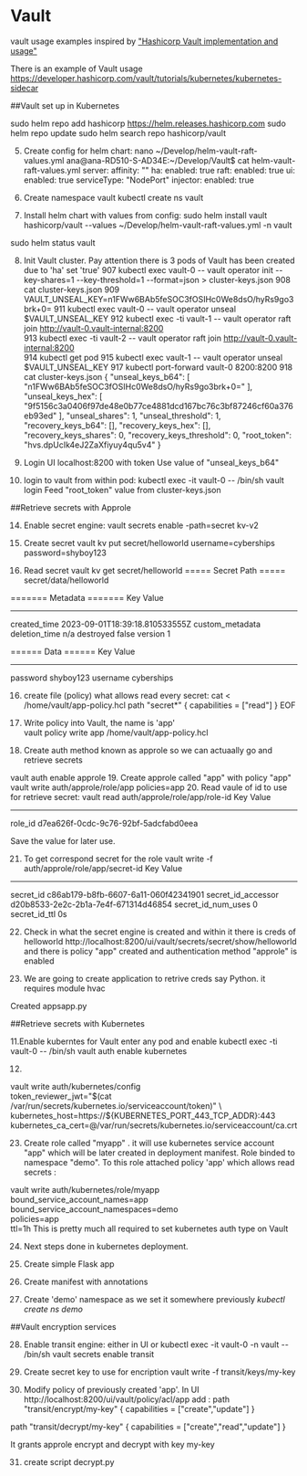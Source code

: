 # Vault
vault usage examples
inspired by  ["Hashicorp Vault implementation and usage"](https://youtu.be/q3Rrup48zlM?si=BYS2r1owGjHTWjJt)

There is an example of Vault usage  https://developer.hashicorp.com/vault/tutorials/kubernetes/kubernetes-sidecar 

##Vault set up in Kubernetes

sudo helm repo add hashicorp https://helm.releases.hashicorp.com
sudo helm repo update
sudo helm search repo hashicorp/vault

5. Create config for helm chart:
nano ~/Develop/helm-vault-raft-values.yml
ana@ana-RD510-S-AD34E:~/Develop/Vault$ cat helm-vault-raft-values.yml
server:
  affinity: ""
  ha:
    enabled: true
    raft:
      enabled: true
  ui:
    enabled: true
    serviceType: "NodePort"
  injector:
    enabled: true

6. Create namespace vault
kubectl create ns vault

7. Install helm chart with values from config:
sudo helm install vault hashicorp/vault --values  ~/Develop/helm-vault-raft-values.yml -n vault

sudo helm status vault

8. Init Vault cluster. Pay attention there is 3 pods of Vault has been created due to 'ha' set 'true'
 907  kubectl exec vault-0 -- vault operator init --key-shares=1 --key-threshold=1 --format=json > cluster-keys.json
  908  cat cluster-keys.json 
  909  VAULT_UNSEAL_KEY=n1FWw6BAb5feSOC3fOSIHc0We8dsO/hyRs9go3brk+0=
  911  kubectl exec vault-0 -- vault operator unseal $VAULT_UNSEAL_KEY
  912  kubectl exec -ti vault-1 -- vault operator raft join http://vault-0.vault-internal:8200  
  913  kubectl exec -ti vault-2 -- vault operator raft join http://vault-0.vault-internal:8200  
  914  kubectl get pod
  915  kubectl exec vault-1 -- vault operator unseal $VAULT_UNSEAL_KEY
  917  kubectl port-forward vault-0 8200:8200
  918  cat cluster-keys.json 
{
  "unseal_keys_b64": [
    "n1FWw6BAb5feSOC3fOSIHc0We8dsO/hyRs9go3brk+0="
  ],
  "unseal_keys_hex": [
    "9f5156c3a0406f97de48e0b77ce4881dcd167bc76c3bf87246cf60a376eb93ed"
  ],
  "unseal_shares": 1,
  "unseal_threshold": 1,
  "recovery_keys_b64": [],
  "recovery_keys_hex": [],
  "recovery_keys_shares": 0,
  "recovery_keys_threshold": 0,
  "root_token": "hvs.dpUcIk4eJ2ZaXfiyuy4qu5v4"
}

9. Login UI localhost:8200 with token
Use value of "unseal_keys_b64" 

10. login to vault from within pod:
kubectl exec -it vault-0 -- /bin/sh 
vault login 
Feed "root_token" value from cluster-keys.json  

##Retrieve secrets with Approle 

14. Enable secret engine:
vault secrets enable -path=secret kv-v2

15. Create secret vault kv put secret/helloworld username=cyberships password=shyboy123

15. Read secret 
vault kv get secret/helloworld
===== Secret Path =====
secret/data/helloworld

======= Metadata =======
Key                Value
---                -----
created_time       2023-09-01T18:39:18.810533555Z
custom_metadata    <nil>
deletion_time      n/a
destroyed          false
version            1

====== Data ======
Key         Value
---         -----
password    shyboy123
username    cyberships



16. create file (policy) what allows read every secret:
cat <<EOF > /home/vault/app-policy.hcl
   path "secret*" {
     capabilities = ["read"]
   }
EOF
17. Write policy into Vault, the name is 'app'  
 vault policy write app /home/vault/app-policy.hcl

18. Create auth method known as approle so we can actuaally go and retrieve secrets 

 vault auth enable approle
19. Create approle called "app" with policy "app"
 vault write auth/approle/role/app policies=app
20. Read vaule of id to use for retrieve secret:
   vault read auth/approle/role/app/role-id
Key        Value
---        -----
role_id    d7ea626f-0cdc-9c76-92bf-5adcfabd0eea

Save the value for later use.

21. To get correspond secret for the role 
  vault write -f auth/approle/role/app/secret-id
Key                   Value
---                   -----
secret_id             c86ab179-b8fb-6607-6a11-060f42341901
secret_id_accessor    d20b8533-2e2c-2b1a-7e4f-671314d46854
secret_id_num_uses    0
secret_id_ttl         0s

22. Check in what the secret engine is created and within it there is creds of helloworld 
http://localhost:8200/ui/vault/secrets/secret/show/helloworld
and there is policy "app" created
and authentication method "approle" is enabled

23. We are going to create application to retrive creds
say Python. it requires module hvac 

Created appsapp.py

##Retrieve secrets with Kubernetes

11.Enable kuberntes for Vault
   enter any  pod and enable 
kubectl exec -ti vault-0 -- /bin/sh
 vault auth enable kubernetes


12.
vault write auth/kubernetes/config \
token_reviewer_jwt="$(cat /var/run/secrets/kubernetes.io/serviceaccount/token)" \
kubernetes_host=https://${KUBERNETES_PORT_443_TCP_ADDR}:443 \
kubernetes_ca_cert=@/var/run/secrets/kubernetes.io/serviceaccount/ca.crt

23. Create role called "myapp" . it will use kubernetes service account "app" which will be later created in deployment manifest. Role
binded to namespace "demo". To this role attached policy 'app' which allows read secrets :

 vault write auth/kubernetes/role/myapp \
   bound_service_account_names=app \
   bound_service_account_namespaces=demo \
   policies=app \
   ttl=1h
This is pretty much all required to set kubernetes auth type on Vault

24. Next steps done in kubernetes deployment.

25. Create simple Flask app

26. Create manifest with annotations

27. Create 'demo' namespace as we set it somewhere previously
_kubectl create ns demo_


##Vault encryption services

28. Enable transit engine: either in UI or 
kubectl exec -it vault-0 -n vault -- /bin/sh
vault secrets enable transit
29. Create secret key to use for encription
vault write -f transit/keys/my-key

30. Modify policy of previously created 'app'. In UI http://localhost:8200/ui/vault/policy/acl/app add : 
path "transit/encrypt/my-key" {
  capabilities = ["create","update"]
}

path "transit/decrypt/my-key" {
  capabilities = ["create","read","update"]
}

It grants approle encrypt and decrypt with key my-key

31. create script decrypt.py

